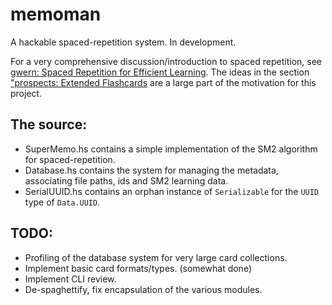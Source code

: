# memoman
A hackable spaced-repetition system. In development.

For a very comprehensive discussion/introduction to spaced repetition, see
[gwern: Spaced Repetition for Efficient Learning](https://www.gwern.net/Spaced-repetition).
The ideas in the section ["prospects: Extended Flashcards](https://www.gwern.net/Spaced-repetition#prospects-extended-flashcards) are a large part of the motivation for this project.

## The source:
- SuperMemo.hs contains a simple implementation of the SM2 algorithm for spaced-repetition.
- Database.hs contains the system for managing the metadata, associating file paths, ids and SM2 learning data.
- SerialUUID.hs contains an orphan instance of `Serializable` for the `UUID` type of `Data.UUID`.

## TODO:
- Profiling of the database system for very large card collections.
- Implement basic card formats/types. (somewhat done)
- Implement CLI review.
- De-spaghettify, fix encapsulation of the various modules.
